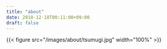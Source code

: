 ```yaml
---
title: "about"
date: 2018-12-18T00:11:00+09:00
draft: false
---
```


{{< figure src="/images/about/tsumugi.jpg" width="100%" >}}


